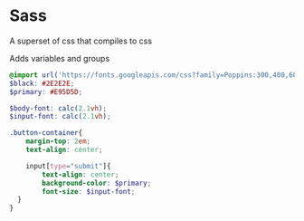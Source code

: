 # Sass

A superset of css that compiles to css

Adds variables and groups

```scss
@import url('https://fonts.googleapis.com/css?family=Poppins:300,400,600&display=swap');
$black: #2E2E2E;
$primary: #E95D5D;

$body-font: calc(2.1vh);
$input-font: calc(2.1vh);

.button-container{
	margin-top: 2em;
	text-align: center;

	input[type="submit"]{
		text-align: center;
		background-color: $primary;
		font-size: $input-font;
  }
}
```

